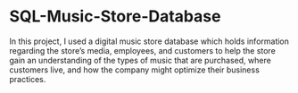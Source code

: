# SQL-Music-Store-Database
In this project, I used a digital music store database which holds information regarding the store’s media, employees, and customers to help the store gain an understanding of the types of music that are purchased, where customers live, and how the company might optimize their business practices.
